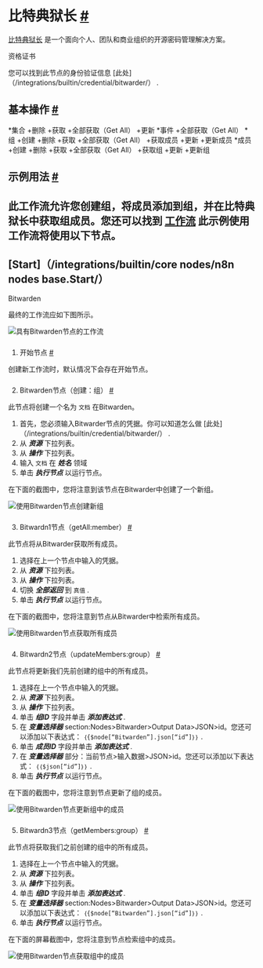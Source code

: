 


 比特典狱长
 [#](#bitwarden "永久链接")
=============================================



[比特典狱长](https://www.bitwarden.com/) 
 是一个面向个人、团队和商业组织的开源密码管理解决方案。
 




 资格证书
 



 您可以找到此节点的身份验证信息
 [此处]（/integrations/builtin/credential/bitwarder/）
 .
 




 基本操作
 [#](#基本操作 "永久链接")
-----------------------------------------------------------


*集合
	+删除
	+获取
	+全部获取（Get All）
	+更新
*事件
	+全部获取（Get All）
*组
	+创建
	+删除
	+获取
	+全部获取（Get All）
	+获取成员
	+更新
	+更新成员
*成员
	+创建
	+删除
	+获取
	+全部获取（Get All）
	+获取组
	+更新
	+更新组



 示例用法
 [#](#示例用法 "永久链接")
-----------------------------------------------------



 此工作流允许您创建组，将成员添加到组，并在比特典狱长中获取组成员。您还可以找到
 [工作流](https://n8n.io/workflows/1001) 
 此示例使用工作流将使用以下节点。
-
 [Start]（/integrations/builtin/core nodes/n8n nodes base.Start/）
 -
 Bitwarden




 最终的工作流应如下图所示。
 



![具有Bitwarden节点的工作流](https://d33wubrfki0l68.cloudfront.net/767164420b441722dfc3d5db24b2f28ea372013c/9847c/_images/integrations/builtin/app-nodes/bitwarden/workflow.png)



### 
 1. 开始节点
 [#](#1-start-node "永久链接")



 创建新工作流时，默认情况下会存在开始节点。
 


### 
 2. Bitwarden节点（创建：组）
 [#](#2-bitwarden-node-create-group "永久链接")



 此节点将创建一个名为
 `文档`
 在Bitwarden。
 


1. 首先，您必须输入Bitwarder节点的凭据。你可以知道怎么做
 [此处]（/integrations/builtin/credential/bitwarder/）
 .
2. 从
 ***资源***
 下拉列表。
3. 从
 ***操作***
 下拉列表。
4. 输入
 `文档`
 在
 ***姓名***
 领域
5. 单击
 ***执行节点***
 以运行节点。



 在下面的截图中，您将注意到该节点在Bitwarder中创建了一个新组。
 



![使用Bitwarden节点创建新组](https://d33wubrfki0l68.cloudfront.net/682a51b36841af7117e35744ee12467a941452e7/2e258/_images/integrations/builtin/app-nodes/bitwarden/bitwarden_node.png)



### 
 3. Bitwardn1节点（getAll:member）
 [#](#3-bitwardn1-node-getall-member "永久链接")



 此节点将从Bitwarder获取所有成员。
 


1. 选择在上一个节点中输入的凭据。
2. 从
 ***资源***
 下拉列表。
3. 从
 ***操作***
 下拉列表。
4. 切换
 ***全部返回***
 到
 `真值`
 .
5. 单击
 ***执行节点***
 以运行节点。



 在下面的截图中，您将注意到节点从Bitwarder中检索所有成员。
 



![使用Bitwarden节点获取所有成员](https://d33wubrfki0l68.cloudfront.net/f505317c671fda922402f9e9adb3619324f7564d/838b8/_images/integrations/builtin/app-nodes/bitwarden/bitwarden1_node.png)



### 
 4. Bitwardn2节点（updateMembers:group）
 [#](#4-bitwardn2-node-updatemembers-group "永久链接")



 此节点将更新我们先前创建的组中的所有成员。
 


1. 选择在上一个节点中输入的凭据。
2. 从
 ***资源***
 下拉列表。
3. 从
 ***操作***
 下拉列表。
4. 单击
 ***组ID***
 字段并单击
 ***添加表达式***
 .
5. 在
 ***变量选择器***
 section:Nodes>Bitwarder>Output Data>JSON>id。您还可以添加以下表达式：
 `｛{$node[“Bitwarden”].json[“id”]｝｝`
 .
6. 单击
 ***成员ID***
 字段并单击
 ***添加表达式***
 .
7. 在
 ***变量选择器***
 部分：当前节点>输入数据>JSON>id。您还可以添加以下表达式：
 `｛｛$json[“id”]｝｝`
 .
8. 单击
 ***执行节点***
 以运行节点。



 在下面的截图中，您将注意到节点更新了组的成员。
 



![使用Bitwarden节点更新组中的成员](https://d33wubrfki0l68.cloudfront.net/636a5bf22dc33885f26a9c938d137b9d314ee6a2/a29f4/_images/integrations/builtin/app-nodes/bitwarden/bitwarden2_node.png)



### 
 5. Bitwardn3节点（getMembers:group）
 [#](#5-bitwardn3-node-getmembers组 "永久链接")



 此节点将获取我们之前创建的组中的所有成员。
 


1. 选择在上一个节点中输入的凭据。
2. 从
 ***资源***
 下拉列表。
3. 从
 ***操作***
 下拉列表。
4. 单击
 ***组ID***
 字段并单击
 ***添加表达式***
 .
5. 在
 ***变量选择器***
 section:Nodes>Bitwarder>Output Data>JSON>id。您还可以添加以下表达式：
 `｛{$node[“Bitwarden”].json[“id”]｝｝`
 .
6. 单击
 ***执行节点***
 以运行节点。



 在下面的屏幕截图中，您将注意到节点检索组中的成员。
 



![使用Bitwarden节点获取组中的成员](https://d33wubrfki0l68.cloudfront.net/e65da62843986b22679f0f05f3a4164993c5a760/e3556/_images/integrations/builtin/app-nodes/bitwarden/bitwarden3_node.png)





